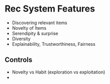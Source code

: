 # Rec System Features

- Discovering relevant items
- Novelty of Items
- Serendipity & surprise
- Diversity
- Explainability, Trustworthiness, Fairness

## Controls
- Novelty vs Habit (exploration vs exploitation)
- 
